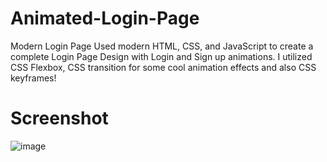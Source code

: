 # Animated-Login-Page
Modern Login Page
Used modern HTML, CSS, and JavaScript to create a complete Login Page Design with Login and Sign up animations. I utilized CSS Flexbox, CSS transition for some cool animation effects and also CSS keyframes!

# Screenshot 

![image](https://github.com/AbrahamCEO/Animated-Login-Page/assets/87907130/672b8829-619f-42ed-ad98-88775df52759)
